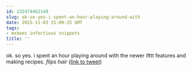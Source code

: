 ```yaml
---
id: 132474462149
slug: ok-so-yes-i-spent-an-hour-playing-around-with
date: 2015-11-03 15:09:25 GMT
tags:
- mxbees infectious snippets
title: ''
---
```

ok. so yes. i spent an hour playing around with the newer ifttt features and making recipes. *flips hair* (<a href="http://twitter.com/mxbees/status/661560253448785921">link to tweet</a>)